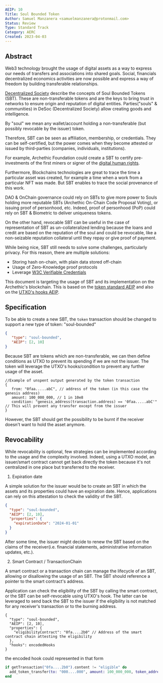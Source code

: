 ```yaml
---
AEIP: 10
Title: Soul Bounded Token
Author: Samuel Manzanera <samuelmanzanera@protonmail.com>
Status: Review
Type: Standard Track
Category: AERC
Created: 2023-04-03
---
```


## Abstract

Web3 technology brought the usage of digital assets as a way to express our needs of transfers and associations into shared goals.
Social, financials decentralized economics activities are now possible and express a way of freedom by building transferable relationships.

[Decentralized Society](https://deliverypdf.ssrn.com/delivery.php?ID=132088086121078005091084073112109108125018001047091022000126083006124121094095123126045055003101126027111029072101098090069064009041023059084025027064118112120103091072003004001116020091083097006084086097119102120065084123008087120094106091015119066093&EXT=pdf&INDEX=TRUE)
describe the concepts of Soul Bounded Tokens (SBT). These are non-transferable tokens and are the keys to bring trust in networks to ensure origin and reputation of digital entities.
Parties("souls" & communities) in DeSoc (Decentralized Society) allow creating goods and intelligence.

By "soul" we mean any wallet/account holding a non-transferable (but possibly revocable by the issuer) token.

Therefore, SBT can be seen as affiliation, membership, or credentials. They can be self-certified, but the power comes when they become attested or issued by third-parties (companies, individuals, institutions).

For example, Archethic Foundation could create a SBT to certify pre-investments of the first miners or signer of the [digital human rights](https://mainnet.archethic.net/explorer/transaction/0000C13373C96538B468CCDAB8F95FDC3744EBFA2CD36A81C3791B2A205705D9C3A2).

Furthermore, Blockchains technologies are great to trace the time a particular asset was created, for example a time when a work from a particular NFT was made.
But SBT enables to trace the social provenance of this work.

DAO & OnChain governance could rely on SBTs to give more power to Souls holding more reputable SBTs (Archethic On-Chain Code Proposal Voting), or issuing proof of personhood, etc.
Indeed, proof of personhood (PoP) could rely on SBT & Biometric to deliver uniqueness tokens.

On the other hand, revocable SBT can be useful in the case of representation of SBT as un-collateralized lending because the loans and credit are based on the reputation of the soul and could be revocable,
like a non-seizable reputation collateral until they repay or give proof of payment.

While being nice, SBT still needs to solve some challenges, particularly privacy. For this reason, there are multiple solutions:
- Storing hash on-chain, with plain data stored off-chain
- Usage of Zero-Knowledge proof protocols
- Leverage [W3C Verifiable Credentials](https://www.w3.org/TR/vc-data-model/)


This document is targeting the usage of SBT and its implementation on the Archethic's blockchain.
This is based on the [token standard AEIP](https://github.com/archethic-foundation/aeip/blob/main/AEIP-2.md) and also on the [UTXO's hooks AEIP](https://github.com/archethic-foundation/aeip/blob/main/AEIP-5.md).

## Specification

To be able to create a new SBT, the `token` transaction should be changed to support a new type of token: "soul-bounded"
```json
{
   "type": "soul-bounded",
   "AEIP": [2, 10]
}
```

Because SBT are tokens which are non-transferable, we can then define conditions as UTXO to prevent its spending if we are not the issuer.
The token will leverage the UTXO's hooks/condition to prevent any further usage of the asset.
```jsonc
//Example of unspent output generated by the token transaction
{
   from: "0faa.....abC", // address of the token (in this case the genesis address)
   amount: 100_000_000, // 1 in 10e8
   condition: "genesis_address(transaction.address) == '0faa.....abC'" // This will prevent any transfer except from the issuer
}
```

However, the SBT should get the possibility to be burnt if the receiver doesn't want to hold the asset anymore.

## Revocability

While revocability is optional, few strategies can be implemented according to the usage and the complexity involved.
Indeed, using a UTXO model, an issuer/smart contract cannot get back directly the token because it's not centralized in one place but transferred to the receiver.

1. Expiration date

A simple solution for the issuer would be to create an SBT in which the assets and its properties could have an expiration date. 
Hence, applications can rely on this attestation to check the validity of the SBT.

```json
{
  "type": "soul-bounded",
  "AEIP": [2, 10],
  "properties": {
    "expirationDate": "2024-01-01"  
  }
}

```

After some time, the issuer might decide to renew the SBT based on the claims of the receiver(i.e. financial statements, administrative information updates, etc.).

2. Smart Contract / TransactionChain

A smart contract or a transaction chain can manage the lifecycle of an SBT, allowing or disallowing the usage of an SBT.
The SBT should reference a pointer to the smart contract's address.

Application can check the eligibility of the SBT by calling the smart contract, or the SBT can be self-revocable using UTXO's hook.
The latter can be leveraged to send back the SBT to the issuer if the eligibility is not matched for any receiver's transaction or to the burning address.

```jsonc
{
  "type": "soul-bounded",
  "AEIP": [2, 10],
  "properties": {
    "eligibilityContract": "0fa....2b0" // Address of the smart contract chain attesting the eligibility
  },
  "hooks": encodedHooks
}
```
the encoded hook could represented in that form
```elixir
if getTransaction("0fa....2b0").content != "eligible" do
  add_token_transfer(to: "000....000", amount: 100_000_000, token_address: "0faa....2b0") # The token is then burnt as not valid anymore
end
```
